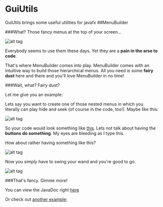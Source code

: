 # GuiUtils
GuiUtils brings some useful utilities for javafx
##MenuBuilder

###What?
Those fancy menus at the top of your screen...

![alt tag](http://i.imgur.com/OOZJv5T.png)

Everybody seems to use them these days. Yet they are a **pain in the arse to code**.

That's where MenuBuilder comes into play. MenuBuilder comes with an intuitive way to build those hierarchical menus.
All you need is some **fairy dust** here and there and you'll love MenuBuilder in no time!

	
###Wait, what? Fairy dust?

Let me give you an example:

Lets say you want to create one of those nested menus in which you literally can play hide and seek (of course in the code, too!). Maybe like this:

![alt tag](http://i.imgur.com/xc014Dm.png)

So your code would look something like [this](http://i.imgur.com/jsYHEFJ.png). Lets not talk about having the **buttons do something**. My eyes are bleeding as I type this.

How about rather having something like this?

![alt tag](http://i.imgur.com/4DK2m3R.png)

Now you simply have to swing your wand and you're good to go.

![alt tag](http://i.imgur.com/XLa8Vrg.png)

###That's fancy. Gimme more!

You can view the JavaDoc right [here](thamma.github.io/GuiUtils/doc/)

Or check out [another example](http://i.imgur.com/J9df6bZ.png);